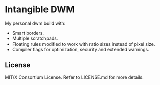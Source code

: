 # Intangible DWM

My personal dwm build with:
* Smart borders.
* Multiple scratchpads.
* Floating rules modified to work with ratio sizes instead of pixel size.
* Compiler flags for optimization, security and extended warnings.

## License
MIT/X Consortium License. Refer to LICENSE.md for more details.
